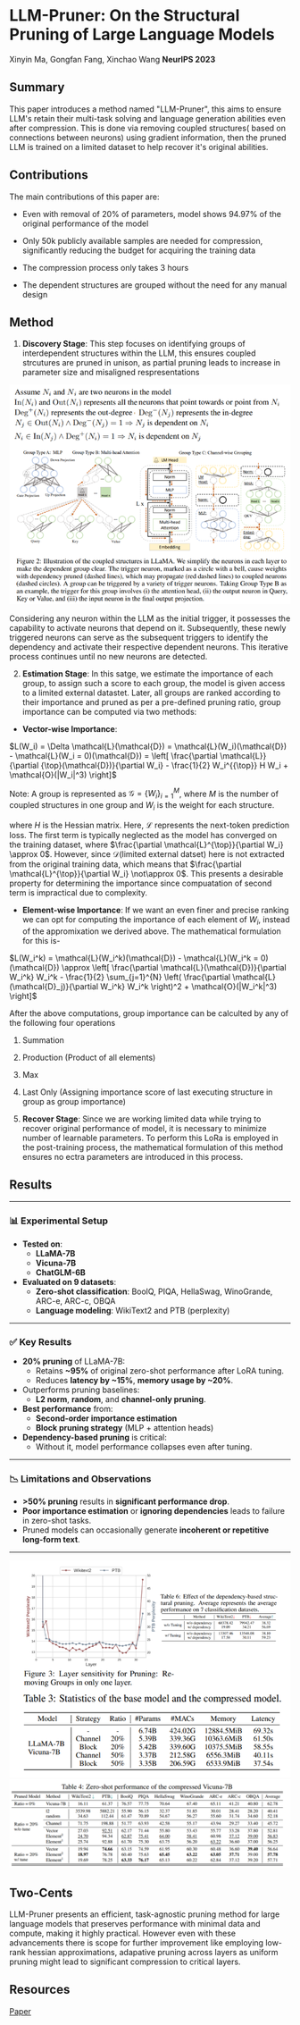 # LLM-Pruner: On the Structural Pruning of Large Language Models

Xinyin Ma, Gongfan Fang, Xinchao Wang **NeurIPS 2023**

## Summary

This paper introduces a method named "LLM-Pruner", this aims to ensure LLM's retain their multi-task solving and language generation abilities even after compression. This is done via removing coupled structures( based on connections between neurons) using gradient information, then the pruned LLM is trained on a limited dataset to help recover it's original abilities.  

## Contributions

The main contributions of this paper are:

* Even with removal of 20% of parameters, model shows 94.97% of the original performance of the model

* Only 50k publicly available samples are needed for compression, significantly reducing the budget for acquiring the training data

* The compression process only takes 3 hours

*  The dependent structures are grouped without the need for any manual design 

## Method

1. **Discovery Stage**: This step focuses on identifying groups of interdependent structures within the LLM, this ensures coupled strcutures are pruned in unison, as partial pruning leads to increase in parameter size and misaligned respresentations

<img src='../images/Discovery_stage.png'>

 Considering any neuron within the LLM as the initial trigger, it possesses the capability to activate neurons that depend on it. Subsequently, these newly triggered neurons can serve as the subsequent triggers to identify the dependency and activate their respective dependent neurons. This iterative process continues until no new neurons are detected.

2. **Estimation Stage**: In this satge, we estimate the importance of each group, to assign such a score to each group, the model is given access to a limited external datastet. Later, all groups are ranked according to their importance and pruned as per a pre-defined pruning ratio, group importance can be computed via two methods:
  * **Vector-wise Importance**:

$L(W_i) = \Delta \mathcal{L}(\mathcal{D}) = \mathcal{L}(W_i)(\mathcal{D}) - \mathcal{L}(W_i = 0)(\mathcal{D}) = \left[ \frac{\partial \mathcal{L}}{\partial {\top}(\mathcal{D})}{\partial W_i} - \frac{1}{2} W_i^{{\top}} H W_i + \mathcal{O}(|W_i|^3) \right]$

Note: A group is represented as $\mathcal{G} = \{W_i\}_{i=1}^{M}$, where $M$ is the number of coupled structures in one group and $W_i$ is the weight for each structure.

where $H$ is the Hessian matrix. Here, $\mathcal{L}$ represents the next-token prediction loss. The first term is typically neglected as the model has converged on the training dataset, where $\frac{\partial \mathcal{L}^{\top}}{\partial W_i} \approx 0$. However, since $\mathcal{D}$(limited external datset) here is not extracted from the original training data, which means that $\frac{\partial \mathcal{L}^{\top}}{\partial W_i} \not\approx 0$. This presents a desirable property for determining the importance since compuatation of second term is impractical due to complexity.

  * **Element-wise Importance**: If we want an even finer and precise ranking we can opt for computing the importance of each element of $W_i$, instead of the appromixation we derived above. The mathematical formulation for this is-

$L(W_i^k) = \mathcal{L}(W_i^k)(\mathcal{D}) - \mathcal{L}(W_i^k = 0)(\mathcal{D}) \approx \left[ \frac{\partial \mathcal{L}(\mathcal{D})}{\partial W_i^k} W_i^k - \frac{1}{2} \sum_{j=1}^{N} \left( \frac{\partial \mathcal{L}(\mathcal{D}_j)}{\partial W_i^k} W_i^k \right)^2 + \mathcal{O}(|W_i^k|^3) \right]$

  After the above computations, group importance can be calculted by any of the following four operations
  1. Summation
  2. Production (Product of all elements)
  3. Max
  4. Last Only (Assigning importance score of last executing structure in group as group importance)

3. **Recover Stage**: Since we are working limited data while trying to recover original performance of model, it is necessary to minimize number of learnable parameters. To perform this LoRa is employed in the post-training process, the mathematical formulation of this method ensures no ectra parameters are introduced in this process. 

## Results

---

### 📊 Experimental Setup

- **Tested on**:
  - **LLaMA-7B**
  - **Vicuna-7B**
  - **ChatGLM-6B**
- **Evaluated on 9 datasets**:
  - **Zero-shot classification**: BoolQ, PIQA, HellaSwag, WinoGrande, ARC-e, ARC-c, OBQA
  - **Language modeling**: WikiText2 and PTB (perplexity)

---

### ✅ Key Results

- **20% pruning** of LLaMA-7B:
  - Retains **~95%** of original zero-shot performance after LoRA tuning.
  - Reduces **latency by ~15%**, **memory usage by ~20%**.
- Outperforms pruning baselines:
  - **L2 norm**, **random**, and **channel-only pruning**.
- **Best performance** from:
  - **Second-order importance estimation**
  - **Block pruning strategy** (MLP + attention heads)
- **Dependency-based pruning** is critical:
  - Without it, model performance collapses even after tuning.

---

### 📉 Limitations and Observations

- **>50% pruning** results in **significant performance drop**.
- **Poor importance estimation** or **ignoring dependencies** leads to failure in zero-shot tasks.
- Pruned models can occasionally generate **incoherent or repetitive long-form text**.

---

<img src='../images/Pruner_1.png'>

<img src='../images/Pruner_2.png'>


## Two-Cents

LLM-Pruner presents an efficient, task-agnostic pruning method for large language models that preserves performance with minimal data and compute, making it highly practical. However even with these advancements there is scope for further improvement like employing low-rank hessian approximations, adapative pruning across layers as uniform pruning might lead to significant compression to critical layers.

## Resources

[Paper](https://arxiv.org/abs/2305.11627)
